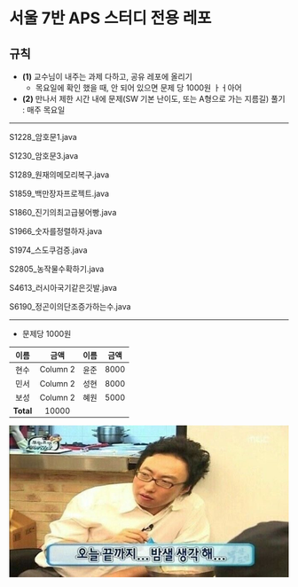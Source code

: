 
# 서울 7반 APS 스터디 전용 레포

## 규칙
- **(1)** 교수님이 내주는 과제 다하고, 공유 레포에 올리기
    - 목요일에 확인 했을 때, 안 되어 있으면 문제 당 1000원
    ㅏㅓ아어
- **(2)** 만나서 제한 시간 내에 문제(SW 기본 난이도, 또는 A형으로 가는 지름길) 풀기 : 매주 목요일

------
S1228_암호문1.java

S1230_암호문3.java

S1289_원재의메모리복구.java

S1859_백만장자프로젝트.java

S1860_진기의최고급붕어빵.java

S1966_숫자를정렬하자.java

S1974_스도쿠검증.java

S2805_농작물수확하기.java

S4613_러시아국기같은깃발.java

S6190_정곤이의단조증가하는수.java

------




* 문제당 1000원

|     이름     |     금액     |     이름     |     금액     |
|:------------:|:------------:|:------------:|:------------:|
|     현수     |   Column 2   |     윤준     |    8000    |
|     민서     |   Column 2   |     성현     |    8000    |
|     보성     |   Column 2   |     혜원     |    5000    |
| **Total**   |   10000      |              |              |


![](./asset/밤새.jpg)


